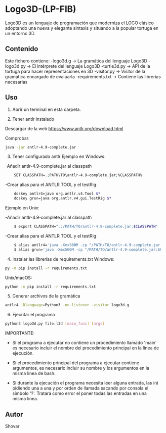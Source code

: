 # Logo3D-(LP-FIB)

Logo3D es un lenguaje de programación que moderniza el LOGO clásico adoptando una nueva y elegante sintaxis y situando a la popular tortuga en un entorno 3D.

## Contenido

Este fichero contiene:
	-logo3d.g -> La gramática del lenguaje Logo3D
	-logo3d.py -> El intérprete del lenguaje Logo3D
	-turtle3d.py -> API de la tortuga para hacer representaciones en 3D
	-visitor.py -> Visitor de la gramática encargado de evaluarla
	-requirements.txt -> Contiene las librerías necesarias

## Uso
1. Abrir un terminal en esta carpeta.

2. Tener antlr instalado

Descargar de la web  https://www.antlr.org/download.html 

Comprobar:
```bash
java -jar antlr-4.9-complete.jar
```
3. Tener configurado antlr
Ejemplo en Windows:

-Añadir  antlr-4.9-complete.jar al classpath
```bash
	SET CLASSPATH=.;PATH\TO\antlr-4.9-complete.jar;%CLASSPATH%
```
-Crear alias para el ANTLR TOOL y el testRig
```bash
	doskey antlr4=java org.antlr.v4.Tool $*		
	doskey grun=java org.antlr.v4.gui.TestRig $*
```

Ejemplo en Unix:

-Añadir  antlr-4.9-complete.jar al classpath
```bash
	$ export CLASSPATH=".:/PATH/TO/antlr-4.9-complete.jar:$CLASSPATH"
```
-Crear alias para el ANTLR TOOL y el testRig
```bash
	$ alias antlr4='java -Xmx500M -cp "/PATH/TO/antlr-4.9-complete.jar:$CLASSPATH" org.antlr.v4.Tool'
	$ alias grun='java -Xmx500M -cp "/PATH/TO/antlr-4.9-complete.jar:$CLASSPATH" org.antlr.v4.gui.TestRig'
```

4. Instalar las librerías de requirements.txt
Windows:
```bash
py -m pip install -r requirements.txt
```
Unix/macOS:
```bash
python -m pip install -r requirements.txt
```
5. Generar archivos de la gramática 
```bash
antlr4 -Dlanguage=Python3 -no-listener -visitor logo3d.g
```
6. Ejecutar el programa
```bash
python3 logo3d.py file.l3d [main_func] [args]
```
IMPORTANTE: 
- Si el programa a ejecutar no contiene un procedimiento llamado 'main' es necesario incluir el nombre del procedimiento principal en la línea de ejecución.

- Si el procedimiento principal del programa a ejecutar contiene argumentos, es necesario incluir su nombre y los argumentos en la misma linea de bash.

- Si durante la ejecución el programa necesita leer alguna entrada, las irá pidiendo una a una y por orden de llamada sacando por consola el símbolo '?'. Tratará como error el poner todas las entradas en una misma línea.

## Autor
Shovar
